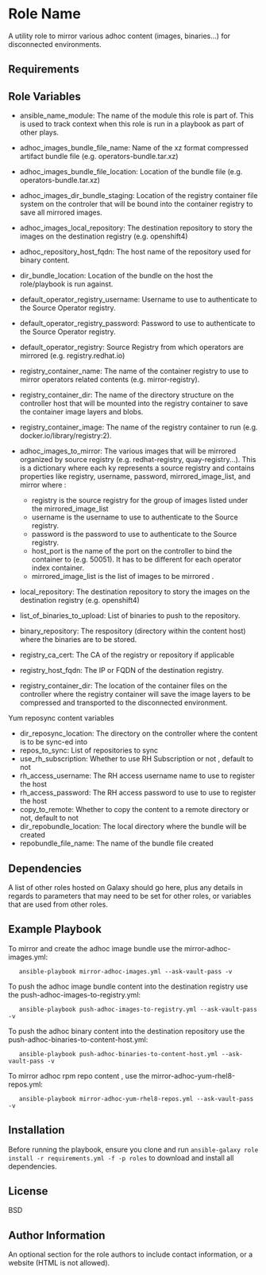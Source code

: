 Role Name
=========

A utility role to mirror various adhoc content (images, binaries...) for disconnected environments.

Requirements
------------


Role Variables
--------------

- ansible_name_module: The name of the module this role is part of. This is used to track context when this role is run in a playbook as part of other plays.  
- adhoc_images_bundle_file_name: Name of the xz format compressed artifact bundle file (e.g. operators-bundle.tar.xz)  
- adhoc_images_bundle_file_location: Location of the bundle file (e.g. operators-bundle.tar.xz)  
- adhoc_images_dir_bundle_staging: Location of the registry container file system on the controler that will be bound into the container registry to save all mirrored images.  
- adhoc_images_local_repository: The destination repository to story the images on the destination registry (e.g. openshift4)  
- adhoc_repository_host_fqdn: The host name of the repository used for binary content.
- dir_bundle_location: Location of the bundle on the host the role/playbook is run against.  
- default_operator_registry_username: Username to use to authenticate to the Source Operator registry.  
- default_operator_registry_password: Password to use to authenticate to the Source Operator registry.  
- default_operator_registry: Source Registry from which operators are mirrored (e.g. registry.redhat.io)  
- registry_container_name: The name of the container registry to use to mirror operators related contents (e.g. mirror-registry).  
- registry_container_dir: The name of the directory structure on the controller host that will be mounted into the registry container to save the container image layers and blobs. 
- registry_container_image: The name of the registry container to run (e.g. docker.io/library/registry:2).  
- adhoc_images_to_mirror: The various images that will be mirrored organized by source registry (e.g. redhat-registry, quay-registry...). This is a dictionary where each ky represents a source registry and contains properties like registry, username, password, mirrored_image_list, and mirror where :  
  - registry is the source registry for the group of images listed under the mirrored_image_list
  - username is the username to use to authenticate to the Source registry.
  - password is the password to use to authenticate to the Source registry. 
  - host_port is the name of the port on the controller to bind the container to (e.g. 50051). It has to be different for each operator index container.
  - mirrored_image_list is the list of images to be mirrored .

- local_repository: The destination repository to story the images on the destination registry (e.g. openshift4)  
- list_of_binaries_to_upload: List of binaries to push to the repository.
- binary_repository: The respository (directory within the content host) where the binaries are to be stored.
- registry_ca_cert: The CA of the registry or repository if applicable
- registry_host_fqdn: The IP or FQDN of the destination registry.
- registry_container_dir: The location of the container files on the controller where the registry container will save the image layers to be compressed and transported to the disconnected environment.


Yum reposync content variables 
- dir_reposync_location: The directory on the controller where the content is to be sync-ed into 
- repos_to_sync: List of repositories to sync
- use_rh_subscription: Whether to use RH Subscription or not , default to not 
- rh_access_username: The RH access username name to use to register the host
- rh_access_password: The RH access password to use to use to register the host 
- copy_to_remote: Whether to copy the content to a remote directory or not, default to not
- dir_repobundle_location: The local directory where the bundle will be created
- repobundle_file_name: The name of the bundle file created

Dependencies
------------

A list of other roles hosted on Galaxy should go here, plus any details in regards to parameters that may need to be set for other roles, or variables that are used from other roles.

Example Playbook
----------------
To mirror and create the adhoc image bundle use the mirror-adhoc-images.yml:
```
   ansible-playbook mirror-adhoc-images.yml --ask-vault-pass -v
```
             
To push the adhoc image bundle content into the destination registry use the push-adhoc-images-to-registry.yml:
```
   ansible-playbook push-adhoc-images-to-registry.yml --ask-vault-pass -v
```
             
To push the adhoc binary content into the destination repository use the push-adhoc-binaries-to-content-host.yml:
```
   ansible-playbook push-adhoc-binaries-to-content-host.yml --ask-vault-pass -v
```

To mirror adhoc rpm repo content , use the mirror-adhoc-yum-rhel8-repos.yml:
```
   ansible-playbook mirror-adhoc-yum-rhel8-repos.yml --ask-vault-pass -v
```

Installation
----------------
Before running the playbook, ensure you clone and run `ansible-galaxy role install -r requirements.yml -f -p roles` to download and install all dependencies. 


License
-------

BSD

Author Information
------------------

An optional section for the role authors to include contact information, or a website (HTML is not allowed).
